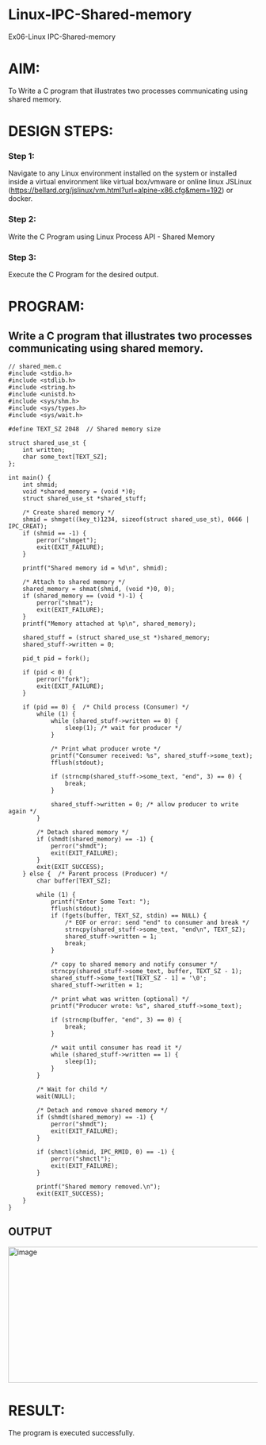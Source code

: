 # Linux-IPC-Shared-memory
Ex06-Linux IPC-Shared-memory

# AIM:
To Write a C program that illustrates two processes communicating using shared memory.

# DESIGN STEPS:

### Step 1:

Navigate to any Linux environment installed on the system or installed inside a virtual environment like virtual box/vmware or online linux JSLinux (https://bellard.org/jslinux/vm.html?url=alpine-x86.cfg&mem=192) or docker.

### Step 2:

Write the C Program using Linux Process API - Shared Memory

### Step 3:

Execute the C Program for the desired output. 

# PROGRAM:

## Write a C program that illustrates two processes communicating using shared memory.
```
// shared_mem.c
#include <stdio.h>
#include <stdlib.h>
#include <string.h>
#include <unistd.h>
#include <sys/shm.h>
#include <sys/types.h>
#include <sys/wait.h>

#define TEXT_SZ 2048  // Shared memory size

struct shared_use_st {
    int written;
    char some_text[TEXT_SZ];
};

int main() {
    int shmid;
    void *shared_memory = (void *)0;
    struct shared_use_st *shared_stuff;

    /* Create shared memory */
    shmid = shmget((key_t)1234, sizeof(struct shared_use_st), 0666 | IPC_CREAT);
    if (shmid == -1) {
        perror("shmget");
        exit(EXIT_FAILURE);
    }

    printf("Shared memory id = %d\n", shmid);

    /* Attach to shared memory */
    shared_memory = shmat(shmid, (void *)0, 0);
    if (shared_memory == (void *)-1) {
        perror("shmat");
        exit(EXIT_FAILURE);
    }
    printf("Memory attached at %p\n", shared_memory);

    shared_stuff = (struct shared_use_st *)shared_memory;
    shared_stuff->written = 0;

    pid_t pid = fork();

    if (pid < 0) {
        perror("fork");
        exit(EXIT_FAILURE);
    }

    if (pid == 0) {  /* Child process (Consumer) */
        while (1) {
            while (shared_stuff->written == 0) {
                sleep(1); /* wait for producer */
            }

            /* Print what producer wrote */
            printf("Consumer received: %s", shared_stuff->some_text);
            fflush(stdout);

            if (strncmp(shared_stuff->some_text, "end", 3) == 0) {
                break;
            }

            shared_stuff->written = 0; /* allow producer to write again */
        }

        /* Detach shared memory */
        if (shmdt(shared_memory) == -1) {
            perror("shmdt");
            exit(EXIT_FAILURE);
        }
        exit(EXIT_SUCCESS);
    } else {  /* Parent process (Producer) */
        char buffer[TEXT_SZ];

        while (1) {
            printf("Enter Some Text: ");
            fflush(stdout);
            if (fgets(buffer, TEXT_SZ, stdin) == NULL) {
                /* EOF or error: send "end" to consumer and break */
                strncpy(shared_stuff->some_text, "end\n", TEXT_SZ);
                shared_stuff->written = 1;
                break;
            }

            /* copy to shared memory and notify consumer */
            strncpy(shared_stuff->some_text, buffer, TEXT_SZ - 1);
            shared_stuff->some_text[TEXT_SZ - 1] = '\0';
            shared_stuff->written = 1;

            /* print what was written (optional) */
            printf("Producer wrote: %s", shared_stuff->some_text);

            if (strncmp(buffer, "end", 3) == 0) {
                break;
            }

            /* wait until consumer has read it */
            while (shared_stuff->written == 1) {
                sleep(1);
            }
        }

        /* Wait for child */
        wait(NULL);

        /* Detach and remove shared memory */
        if (shmdt(shared_memory) == -1) {
            perror("shmdt");
            exit(EXIT_FAILURE);
        }

        if (shmctl(shmid, IPC_RMID, 0) == -1) {
            perror("shmctl");
            exit(EXIT_FAILURE);
        }

        printf("Shared memory removed.\n");
        exit(EXIT_SUCCESS);
    }
}
```




## OUTPUT
<img width="670" height="274" alt="image" src="https://github.com/user-attachments/assets/2f39a053-0b9f-46c5-b959-e11bf88c2059" />


# RESULT:
The program is executed successfully.
